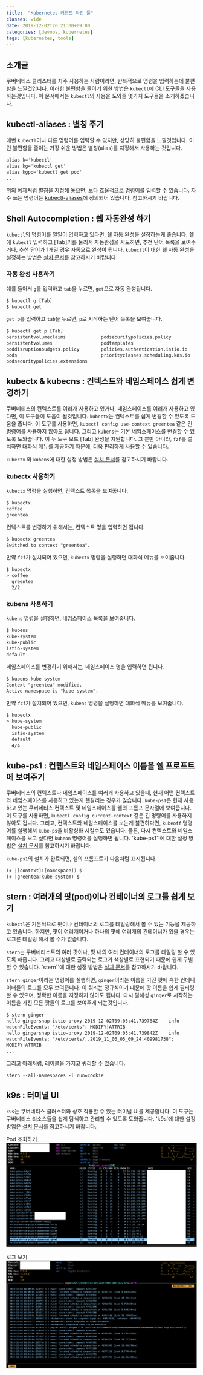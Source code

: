 ```yaml
---
title:  "Kubernetes 커맨드 라인 툴"
classes: wide
date: 2019-12-02T20:21:00+09:00
categories: [devops, kubernetes]
tags: [kubernetes, tools]
---
```


## 소개글
쿠버네티스 클러스터를 자주 사용하는 사람이라면, 반복적으로 명령을 입력하는데 불편함을 느낄것입니다.
이러한 불편함을 줄이기 위한 방법은 `kubectl`에 CLI 도구들을 사용하는것입니다.
이 문서에서는 `kubectl`의 사용을 도와줄 몇가지 도구들을 소개하겠습니다.

## kubectl-aliases : 별칭 주기
매번 `kubectl`이나 다른 명령어를 입력할 수 있지만, 상당히 불편함을 느낄것입니다.
이런 불편함을 줄이는 가장 쉬운 방법은 별칭(alias)를 지정해서 사용하는 것입니다.
```
alias k='kubectl'
alias kg='kubectl get'
alias kgpo='kubectl get pod'
...
```
위의 예제처럼 별칭을 지정해 놓으면, 보다 효율적으로 명령어를 입력할 수 있습니다.
자주 쓰는 명령어는 [kubectl-aliases](https://github.com/ahmetb/kubectl-aliases)에 정의되어 있습니다. 참고하시기 바랍니다.

## Shell Autocompletion : 쉡 자동완성 하기
`kubectl`의 명령어를 일일이 입력하고 있다면, 쉘 자동 완성을 설정하는게 좋습니다.
쉘에 `kubectl` 입력하고 [Tab]키를 눌러서 자동완성을 시도하면, 추천 단어 목록을 보여주거나, 추천 단어가 1개일 경우 자동으로 완성이 됩니다.
`kubectl`이 대한 쉘 자동 완성을 설정하는 방법은 [설치 문서](https://kubernetes.io/docs/tasks/tools/install-kubectl/#enabling-shell-autocompletion)를 참고하시기 바랍니다.

### 자동 완성 사용하기 
예를 들어서 `g`를 입력하고 `tab`을 누르면, `get`으로 자동 완성됩니다.
```
$ kubectl g [Tab]
$ kubectl get
```

`get p`를 입력하고 `tab`을 누르면, `p`로 시작하는 단어 목록을 보여줍니다.
```
$ kubectl get p [Tab]
persistentvolumeclaims             podsecuritypolicies.policy
persistentvolumes                  podtemplates
poddisruptionbudgets.policy        policies.authentication.istio.io
pods                               priorityclasses.scheduling.k8s.io
podsecuritypolicies.extensions    
```


## kubectx & kubecns : 컨텍스트와 네임스페이스 쉽게 변경하기
쿠버네티스의 컨텍스트를 여러개 사용하고 있거나, 네임스페이스를 여러개 사용하고 있다면, 이 도구들이 도움이 될것입니다.
`kubectx`는 컨텍스트를 쉽게 변경할 수 있도록 도움을 줍니다.
이 도구를 사용하면, `kubectl config use-context greentea` 같은 긴 명령어를 사용하지 않아도 됩니다. 
그리고 `kubens`는 기본 네임스페이스를 변경할 수 있도록 도와줍니다.
이 두 도구 모드 [Tab] 완성을 지원합니다. 그 뿐만 아니라, `fzf`를 설치하면 대화식 메뉴를 제공하기 때문에, 더욱 편리하게 사용할 수 있습니다.

`kubectx` 와 `kubens`에 대한 설정 방법은 [설치 문서](https://github.com/ahmetb/kubectx)를 참고하시기 바랍니다.

### kubectx 사용하기
`kubectx` 명령을 실행하면, 컨텍스트 목록을 보여줍니다.
```
$ kubectx
coffee
greentea
```

컨텍스트를 변경하기 위해서는, 컨텍스트 명을 입력하면 됩니다.
```
$ kubectx greentea
Switched to context "greentea".
```

만약 `fzf`가 설치되어 있으면, `kubectx` 명령을 실행하면 대화식 메뉴를 보여줍니다.
```
$ kubectx
> coffee
  greentea
  2/2
```

### kubens 사용하기
`kubens` 명령을 실행하면, 네임스페이스 목록을 보여줍니다.
```
$ kubens
kube-system
kube-public
istio-system
default
```

네임스페이스를 변경하기 위해서는, 네임스페이스 명을 입력하면 됩니다.
```
$ kubens kube-system
Context "greentea" modified.
Active namespace is "kube-system".
```

만약 `fzf`가 설치되어 있으면, `kubens` 명령을 실행하면 대화식 메뉴를 보여줍니다.
```
$ kubectx
> kube-system
  kube-public
  istio-system
  default
  4/4
```

## kube-ps1 : 컨템스트와 네임스페이스 이름을 쉘 프로프트에 보여주기 
쿠버네티스의 컨텍스트나 네임스페이스를 여러개 사용하고 있을때, 현재 어떤 컨텍스트와 네임스페이스를 사용하고 있는지 헷갈리는 경우가 많습니다.
`kube-ps1`은 현재 사용하고 있는 쿠버네티스 컨텍스트 및 네임스페이스를 쉘의 프롬프 문자열에 보여줍니다.
이 도구를 사용하면, `kubectl config current-context` 같은 긴 명령어를 사용하지 않아도 됩니다.
그리고, 컨텍스트와 네임스페이스를 보는게 불편하다면, `kubeoff` 명령어를 실행해서 `kube-ps`을 비활성화 시킬수도 있습니다.
물론, 다시 컨텍스트와 네임스페이스를 보고 싶다면 `kubeon` 명령어를 실행하면 됩니다.
`kube-ps1``에 대한 설정 방법은 [설치 문서](https://github.com/jonmosco/kube-ps1)를 참고하시기 바랍니다.

`kube-ps1`의 설치가 완료되면, 셀의 프롬프트가 다음처럼 표시됩니다.
```
(⎈ |[context]:[namespace]) $
(⎈ |greentea:kube-system) $
```

## stern : 여러개의 팟(pod)이나 컨테이너의 로그를 쉽게 보기
`kubectl`은 기본적으로 팟이나 컨테이너의 로그를 테일링해서 볼 수 있는 기능을 제공하고 있습니다.
하지만, 팟이 여러개이거나 하나의 팟에 여러개의 컨테이너가 있을 경우는 로그른 테일링 해서 볼 수가 없습니다.

`stern`는 쿠버네티스트의 여러 팟이나, 팟 내의 여러 컨테이너의 로그를 테일링 할 수 있도록 해줍니다. 
그리고 대상별로 출력되는 로그가 색상별로 표현되기 때문에 쉽게 구별할 수 있습니다.
`stern``에 대한 설정 방법은 [설치 문서](https://github.com/wercker/stern)를 참고하시기 바랍니다.


`stern ginger`이라는 명령어를 실행하면, `ginger`이라는 이름을 가진 팟에 속한 컨테니이너들의 로그를 모두 보여줍니다.
이 쿼리는 정규식이기 때문에 팟 이름을 쉽게 필터링할 수 있으며, 정확한 이름을 지정하지 않아도 됩니다.
다시 말해성 `ginger`로 시작하는 이름을 가진 모든 팟들의 로그를 보여주게 되는것입니다.
```
$ stern ginger
hello gingersnap istio-proxy 2019-12-02T09:05:41.739784Z	info	watchFileEvents: "/etc/certs": MODIFY|ATTRIB
hello gingersnap istio-proxy 2019-12-02T09:05:41.739842Z	info	watchFileEvents: "/etc/certs/..2019_11_06_05_09_24.409981738": MODIFY|ATTRIB
...
```

그리고 아래처럼, 레이블을 가지고 쿼리할 수 있습니다.
```
stern --all-namespaces -l run=cookie
```



## k9s : 터미널 UI
`k9s`는 쿠버네티스 클러스터와 상호 작용할 수 있는 터미널 UI를 제공합니다.
이 도구는 쿠버네티스 리소스들을 쉽게 탐색하고 관리할 수 있도록 도와줍니다.
'k9s'에 대한 설정 방업은 [설치 문서](https://github.com/derailed/k9s)를 참고하시기 바랍니다.

Pod 조회하기
![pods](/assets/img/2019/12/k9s-po.png)

로그 보기
![logs](/assets/img/2019/12/k9s-logs.png)